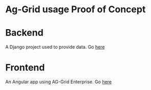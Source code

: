 # Ag-Grid usage Proof of Concept

# Backend
A Django project used to provide data. Go [here](backend/README.md)

# Frontend
An Angular app using AG-Grid Enterprise. Go [here](ui/README.md)
